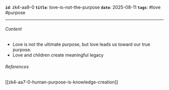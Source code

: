 **`id`**: zk4-aa9-0
**`title`**: love-is-not-the-purpose
**`date`**: 2025-08-11
**`tags`**: #love #purpose

---

###### Content

-   Love is not the ultimate purpose, but love leads us toward our true purpose.
-   Love and children create meaningful legacy

###### References

[[zk4-aa7-0-human-purpose-is-knowledge-creation]]

